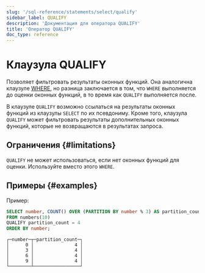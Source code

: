 ```yaml
---
slug: '/sql-reference/statements/select/qualify'
sidebar_label: QUALIFY
description: 'Документация для оператора QUALIFY'
title: 'Оператор QUALIFY'
doc_type: reference
---
```

# Клаузула QUALIFY

Позволяет фильтровать результаты оконных функций. Она аналогична клаузуле [WHERE](../../../sql-reference/statements/select/where.md), но разница заключается в том, что `WHERE` выполняется до оценки оконных функций, в то время как `QUALIFY` выполняется после.

В клаузуле `QUALIFY` возможно ссылаться на результаты оконных функций из клаузулы `SELECT` по их псевдониму. Кроме того, клаузула `QUALIFY` может фильтровать результаты дополнительных оконных функций, которые не возвращаются в результатах запроса.

## Ограничения {#limitations}

`QUALIFY` не может использоваться, если нет оконных функций для оценки. Используйте вместо этого `WHERE`.

## Примеры {#examples}

Пример:

```sql
SELECT number, COUNT() OVER (PARTITION BY number % 3) AS partition_count
FROM numbers(10)
QUALIFY partition_count = 4
ORDER BY number;
```

```text
┌─number─┬─partition_count─┐
│      0 │               4 │
│      3 │               4 │
│      6 │               4 │
│      9 │               4 │
└────────┴─────────────────┘
```
